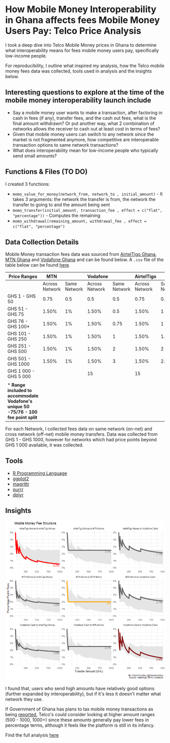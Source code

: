 # How Mobile Money Interoperability in Ghana affects fees Mobile Money Users Pay: Telco Price Analysis

I took a deep dive into Telco Mobile Money prices in Ghana to determine what interoperability means for fees mobile money users pay, specifically low-income people.

For reproducibility, I outline what inspired my analysis, how the Telco mobile money fees data was collected, tools used in analysis and the insights below.

## Interesting questions to explore at the time of the mobile money interoperability launch include
* Say a mobile money user wants to make a transaction, after factoring in cash in fees (if any), transfer fees, and the cash out fees, what is the final amount withdrawn? Or put another way, what 2 combination of networks allows the receiver to cash out at least cost in terms of fees?
* Given that mobile money users can switch to any network since the market is not fragmented anymore, how competitive are interoperable transaction options to same network transactions?
* What does interoperability mean for low-income people who typically send small amounts?

## Functions & Files (TO DO)
I created 3 functions:
* `momo_value_for_money(network_from, network_to , initial_amount)` - It takes 3 arguments: the network the transfer is from, the network the transfer to going to and the amount being sent
* `momo_transfer(initial_amount, transaction_fee , effect = c("flat", "percentage"))` - Computes the remaining 
* `momo_withdrawal(remaining_amount, withdrawal_fee , effect = c("flat", "percentage")`

## Data Collection Details
Mobile Money transaction fees data was sourced from [AirtelTigo Ghana](http://airteltigo.com.gh), [MTN Ghana](http://mtn.com.gh/) and [Vodafone Ghana](https://vodafone.com.gh/) and can be found below. 
A `.csv` file of the table below can be found [here](https://github.com/DavidQuartey/Mobile-Money-Price-Value-For-Money/blob/master/Sources/Data.csv).

| Price Ranges                                                                      | MTN            |              | Vodafone       |              | AirtelTigo     |              |
|-----------------------------------------------------------------------------------|----------------|--------------|----------------|--------------|----------------|--------------|
|                                                                                   | Across Network | Same Network | Across Network | Same Network | Across Network | Same Network |
| GHS 1 - GHS 50                                                                    | 0.75           | 0.5          | 0.5            | 0.5          | 0.75           | 0.5          |
| GHS 51 - GHS 75                                                                   | 1.50%          | 1%           | 1.50%          | 0.5          | 1.50%          | 1            |
| GHS 76 - GHS 100*                                                                 | 1.50%          | 1%           | 1.50%          | 0.75         | 1.50%          | 1            |
| GHS 101 - GHS 250                                                                 | 1.50%          | 1%           | 1.50%          | 1            | 1.50%          | 1.5          |
| GHS 251 - GHS 500                                                                 | 1.50%          | 1%           | 1.50%          | 2            | 1.50%          | 2            |
| GHS 501 - GHS 1000                                                                | 1.50%          | 1%           | 1.50%          | 3            | 1.50%          | 2.5          |
| GHS 1 000 - GHS 5 000                                                           |                |              | 15             |              | 15             |              |
|                                                                                   |                |              |                |              |                |              |
| * **Range included to accommodate Vodafone's unique 50 -75/76 - 100 fee point split** |                |              |                |              |                |              |

For each Network, I collected fees data on same network (on-net) and cross network (off-net) mobile money transfers.                 Data was collected from GHS 1 - GHS 1000, however for networks which had price points beyond GHS 1 000 available, it was collected.

## Tools
* [R Programming Language](https://www.r-project.org/about.html)
* [ggplot2](https://ggplot2.tidyverse.org/)
* [magrittr](https://magrittr.tidyverse.org/)
* [purrr](https://purrr.tidyverse.org/)
* [dplyr](https://dplyr.tidyverse.org/)


## Insights
![alt text](https://github.com/DavidQuartey/Mobile-Money-Price-Value-For-Money/blob/master/Visualizations/Viz-mobile%20money%20fee%20structure-1.png)

I found that, users who send high amounts have relatively good options (further expanded by interoperability), but if it's less it doesn't matter what network they use.

If Government of Ghana has plans to tax mobile money transactions as being [reported](https://thebftonline.com/2018/business/companies/mtn-ghana-holds-2018-mobile-money-stakeholder-conference/), Telco's could consider looking at higher amount ranges (500 - 1000, 1000+) since these amounts generally pay lower fees in percentage terms, although it feels like the platform is still in its infancy.

Find the full analysis [here](https://github.com/DavidQuartey/Mobile-Money-Price-Value-For-Money/blob/master/value_for_money.md)
